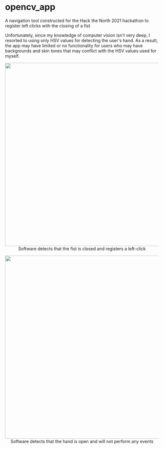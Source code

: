 # opencv_app
A navigation tool constructed for the Hack the North 2021 hackathon to register left clicks with the closing of a fist

Unfortunately, since my knowledge of computer vision isn't very deep, I resorted to using only HSV values for detecting the user's hand. As a result, the app may have limited or no functionality for  users who may have backgrounds and skin tones that may conflict with the HSV values used for myself.


<p align="center">
  <img src="https://i.imgur.com/XHzSZ5G.png" width="600"/> <br>
  Software detects that the fist is closed and registers a left-click
</p>


<p align="center">
  <img src="https://i.imgur.com/ZVNgN1U.png" width="600"/> <br>
  Software detects that the hand is open and will not perform any events
</p>


